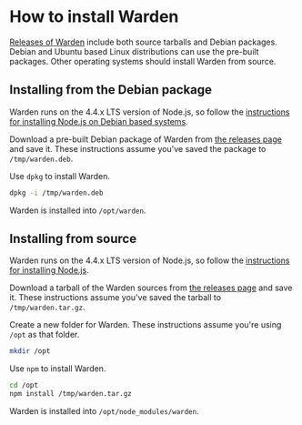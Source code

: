 # How to install Warden #

[Releases of Warden][releases] include both source tarballs and Debian
packages. Debian and Ubuntu based Linux distributions can use the pre-built
packages. Other operating systems should install Warden from source.

## Installing from the Debian package ##

Warden runs on the 4.4.x LTS version of Node.js, so follow the [instructions
for installing Node.js on Debian based systems][node-debian].

Download a pre-built Debian package of Warden from [the releases
page][releases] and save it. These instructions assume you've saved the package
to `/tmp/warden.deb`.

Use `dpkg` to install Warden.

~~~bash
dpkg -i /tmp/warden.deb
~~~

Warden is installed into `/opt/warden`.

## Installing from source ##

Warden runs on the 4.4.x LTS version of Node.js, so follow the [instructions
for installing Node.js][node-source].

Download a tarball of the Warden sources from [the releases page][releases] and
save it. These instructions assume you've saved the tarball to
`/tmp/warden.tar.gz`.

Create a new folder for Warden. These instructions assume you're using
`/opt` as that folder.

~~~bash
mkdir /opt
~~~

Use `npm` to install Warden.

~~~bash
cd /opt
npm install /tmp/warden.tar.gz
~~~

Warden is installed into `/opt/node_modules/warden`.

[releases]: https://github.com/rapid7/warden/releases/latest
[node-debian]: https://nodejs.org/en/download/package-manager/#debian-and-ubuntu-based-linux-distributions
[node-source]: https://nodejs.org/en/download/
